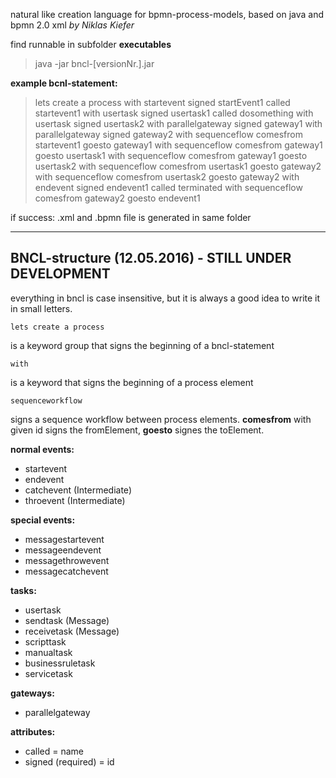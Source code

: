 natural like creation language for bpmn-process-models, based on java and bpmn 2.0 xml
*by Niklas Kiefer*

find runnable in subfolder **executables**

> java -jar bncl-[versionNr.].jar

**example bcnl-statement:**

> lets create a process with startevent signed startEvent1 called startevent1 with usertask signed usertask1 called dosomething with usertask signed usertask2 with parallelgateway signed gateway1 with parallelgateway signed gateway2 with sequenceflow comesfrom startevent1 goesto gateway1 with sequenceflow comesfrom gateway1 goesto usertask1 with sequenceflow comesfrom gateway1 goesto usertask2 with sequenceflow comesfrom usertask1 goesto gateway2 with sequenceflow comesfrom usertask2 goesto gateway2 with endevent signed endevent1 called terminated with sequenceflow comesfrom gateway2 goesto endevent1

if success: .xml and .bpmn file is generated in same folder

----------

BNCL-structure (12.05.2016) - STILL UNDER DEVELOPMENT
-----------------------------------------------------

everything in bncl is case insensitive, but it is always a good idea to write it in small letters.

    lets create a process

  is a keyword group that signs the beginning of a bncl-statement

	with

is a keyword that signs the beginning of a process element

    sequenceworkflow

signs a sequence workflow between process elements. **comesfrom** with given id signs the fromElement, **goesto** signes the toElement.

**normal events:**
 - startevent
 - endevent
 - catchevent (Intermediate)
 - throevent (Intermediate)
 
**special events:**
 - messagestartevent
 - messageendevent
 - messagethrowevent
 - messagecatchevent
 
**tasks:**
 - usertask
 - sendtask (Message)
 - receivetask (Message)
 - scripttask
 - manualtask
 - businessruletask
 - servicetask
 
**gateways:**
 - parallelgateway

**attributes:**
 - called = name
 - signed (required) = id
